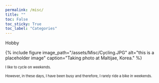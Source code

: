 ```yaml
---
permalink: /misc/
title: ""
toc: False
toc_sticky: True 
toc_label: "Categories"
---
```

  
Hobby
<br/>


{% include figure image_path="/assets/Misc/Cycling.JPG" alt="this is a placeholder image" caption="Taking photo at Maltijae, Korea." %}

<span style="font-size:80%">I like to cycle on weekends. </span>

<span style="font-size:80%">However, in these days, I have been busy and therefore, I rarely ride a bike in weekends. </span>
